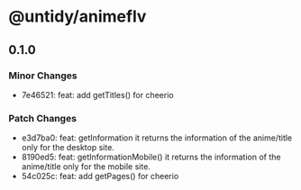 # @untidy/animeflv

## 0.1.0

### Minor Changes

- 7e46521: feat: add getTitles() for cheerio

### Patch Changes

- e3d7ba0: feat: getInformation it returns the information of the anime/title only for the desktop site.
- 8190ed5: feat: getInformationMobile() it returns the information of the anime/title only for the mobile site.
- 54c025c: feat: add getPages() for cheerio
